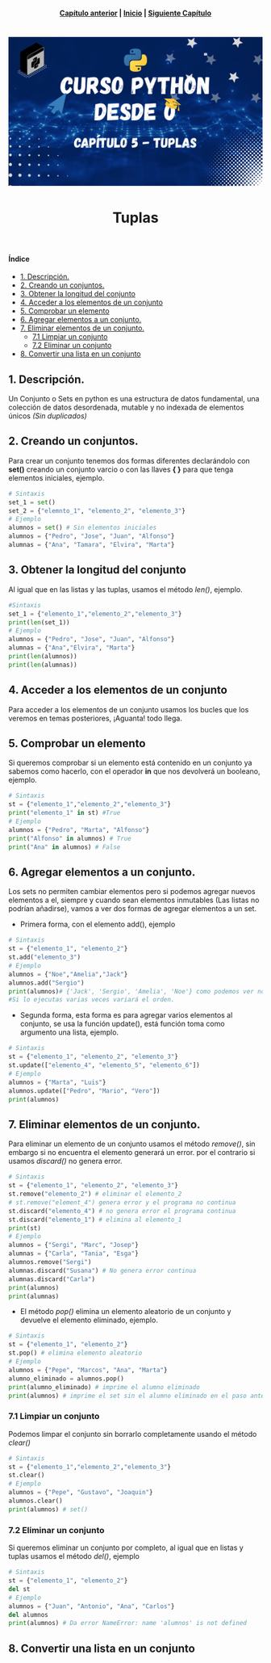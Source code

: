 <h4 align="center">
<a href="https://github.com/tecxion/Curso-Python/tree/main/04_Listas/readme.md">Capítulo anterior</a> | <a href="https://github.com/tecxion/Curso-Python/tree/main">Inicio</a> | <a href="https://github.com/tecxion/Curso-Python/tree/main/06_Conjuntos/readme.md">Siguiente Capítulo</a>
</h4>


<h1 align="center">
<img src="https://github.com/tecxion/Curso-Python/blob/main/Media/tuplas.png">
</h1>

<h1 align="center">Tuplas</h1><br>

<h4>Índice</h4>

- [1. Descripción.](#1-descripción)
- [2. Creando un conjuntos.](#2-creando-un-conjuntos)
- [3. Obtener la longitud del conjunto](#3-obtener-la-longitud-del-conjunto)
- [4. Acceder a los elementos de un conjunto](#4-acceder-a-los-elementos-de-un-conjunto)
- [5. Comprobar un elemento](#5-comprobar-un-elemento)
- [6. Agregar elementos a un conjunto.](#6-agregar-elementos-a-un-conjunto)
- [7. Eliminar elementos de un conjunto.](#7-eliminar-elementos-de-un-conjunto)
  - [7.1 Limpiar un conjunto](#71-limpiar-un-conjunto)
  - [7.2 Eliminar un conjunto](#72-eliminar-un-conjunto)
- [8. Convertir una lista en un conjunto](#8-convertir-una-lista-en-un-conjunto)


## 1. Descripción.

Un Conjunto o Sets en python es una estructura de datos fundamental, una colección de datos desordenada, mutable y no indexada de elementos únicos _(Sin duplicados)_

<a name ="2-creando-un-conjunto"></a>

## 2. Creando un conjuntos.

Para crear un conjunto tenemos dos formas diferentes declarándolo con **set()** creando un conjunto varcio o con las llaves **{ }** para que tenga elementos iniciales, ejemplo.
```python
# Sintaxis
set_1 = set()
set_2 = {"elemnto_1", "elemento_2", "elemento_3"}
# Ejemplo
alumnos = set() # Sin elementos iniciales
alumnos = {"Pedro", "Jose", "Juan", "Alfonso"}
alumnas = {"Ana", "Tamara", "Elvira", "Marta"}
```

<a name ="3-obtener-la-longitud-del-conjunto"></a>

## 3. Obtener la longitud del conjunto

Al igual que en las listas y las tuplas, usamos el método _len()_, ejemplo.
```python
#Sintaxis
set_1 = {"elemento_1","elemento_2","elemento_3"}
print(len(set_1))
# Ejemplo
alumnos = {"Pedro", "Jose", "Juan", "Alfonso"}
alumnas = {"Ana","Elvira", "Marta"}
print(len(alumnos))
print(len(alumnas))
```

<a name ="4-Acceder-a-los-elementos-de-un-conjunto"></a>

## 4. Acceder a los elementos de un conjunto

Para acceder a los elementos de un conjunto usamos los bucles que los veremos en temas posteriores, ¡Aguanta! todo llega.

<a name = "5-comprobar-un-elemento"></a>

## 5. Comprobar un elemento

Si queremos comprobar si un elemento está contenido en un conjunto ya sabemos como hacerlo, con el operador **in** que nos devolverá un booleano, ejemplo.
```python
# Sintaxis
st = {"elemento_1","elemento_2","elemento_3"}
print("elemento_1" in st) #True
# Ejemplo
alumnos = {"Pedro", "Marta", "Alfonso"}
print("Alfonso" in alumnos) # True
print("Ana" in alumnos) # False
```

<a name = "6-agregar-elementos-a-un-conjunto"></a>

## 6. Agregar elementos a un conjunto.

Los sets no permiten cambiar elementos pero si podemos agregar nuevos elementos a el, siempre y cuando sean elementos inmutables (Las listas no podrían añadirse), vamos a ver dos formas de agregar elementos a un set.

- Primera forma, con el elemento add(), ejemplo
```python
# Sintaxis
st = {"elemento_1", "elemento_2"}
st.add("elemento_3")
# Ejemplo
alumnos = {"Noe","Amelia","Jack"}
alumnos.add("Sergio") 
print(alumnos)# {'Jack', 'Sergio', 'Amelia', 'Noe'} como podemos ver no mantiene el orden,
#Si lo ejecutas varias veces variará el orden.
```

- Segunda forma, esta forma es para agregar varios elementos al conjunto, se usa la función update(), está función toma como argumento una lista, ejemplo.
```python
# Sintaxis
st = {"elemento_1", "elemento_2", "elemento_3"}
st.update(["elemento_4", "elemento_5", "elemento_6"])
# Ejemplo
alumnos = {"Marta", "Luis"}
alumnos.update(["Pedro", "Mario", "Vero"])
print(alumnos)
```

<a name ="7-eliminar-elementos-de-un-conjunto"></a>

## 7. Eliminar elementos de un conjunto.

Para eliminar un elemento de un conjunto usamos el método _remove()_, sin embargo si no encuentra el elemento generará un error. por el contrario si usamos _discard()_ no genera error.
```python
# Sintaxis
st = {"elemento_1", "elemento_2", "elemento_3"}
st.remove("elemento_2") # eliminar el elemento_2
# st.remove("element_4") genera error y el programa no continua
st.discard("elemento_4") # no genera error el programa continua
st.discard("elemento_1") # elimina al elemento_1
print(st)
# Ejemplo 
alumnos = {"Sergi", "Marc", "Josep"}
alumnas = {"Carla", "Tania", "Esga"}
alumnos.remove("Sergi")
alumnas.discard("Susana") # No genera error continua
alumnas.discard("Carla")
print(alumnos)
print(alumnas)
```

- El método _pop()_ elimina un elemento aleatorio de un conjunto y devuelve el elemento eliminado, ejemplo.
```python
# Sintaxis
st = {"elemento_1", "elemento_2"}
st.pop() # elimina elemento aleatorio
# Ejemplo
alumnos = {"Pepe", "Marcos", "Ana", "Marta"}
alumno_eliminado = alumnos.pop()
print(alumno_eliminado) # imprime el alumno eliminado
print(alumnos) # imprime el set sin el alumno eliminado en el paso anterior
```

<a name = "71-limbiar-un-conjunto"></a>

### 7.1 Limpiar un conjunto

Podemos limpar el conjunto sin borrarlo completamente usando el método _clear()_
```python
# Sintaxis
st = {"elemento_1","elemento_2","elemento_3"}
st.clear()
# Ejemplo
alumnos = {"Pepe", "Gustavo", "Joaquin"}
alumnos.clear()
print(alumnos) # set()
```
<a name="72-eliminar-un-conjunto"></a>

### 7.2 Eliminar un conjunto

Si queremos eliminar un conjunto por completo, al igual que en listas y tuplas usamos el método _del()_, ejemplo
```python
# Sintaxis
st = {"elemento_1", "elemento_2"}
del st
# Ejemplo
alumnos = {"Juan", "Antonio", "Ana", "Carlos"}
del alumnos
print(alumnos) # Da error NameError: name 'alumnos' is not defined
```

<a name = "8-convertir-una-lista-en-un-conjunto"></a>

## 8. Convertir una lista en un conjunto